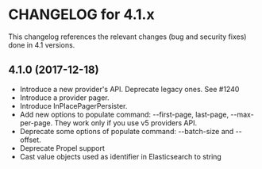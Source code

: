CHANGELOG for 4.1.x
===================

This changelog references the relevant changes (bug and security fixes) done
in 4.1 versions.

## 4.1.0 (2017-12-18)

* Introduce a new provider's API. Deprecate legacy ones. See #1240
* Introduce a provider pager. 
* Introduce InPlacePagerPersister.
* Add new options to populate command: --first-page, last-page, --max-per-page. They work only if you use v5 providers API.
* Deprecate some options of populate command: --batch-size and --offset.
* Deprecate Propel support
* Cast value objects used as identifier in Elasticsearch to string
